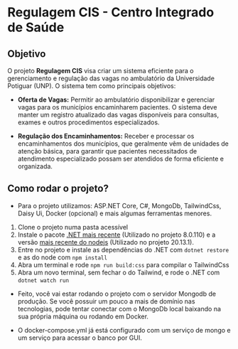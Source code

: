 # Regulagem CIS - Centro Integrado de Saúde

## Objetivo

O projeto **Regulagem CIS** visa criar um sistema eficiente para o gerenciamento e regulação das vagas no ambulatório da Universidade Potiguar (UNP). O sistema tem como principais objetivos:

- **Oferta de Vagas:** Permitir ao ambulatório disponibilizar e gerenciar vagas para os municípios encaminharem pacientes. O sistema deve manter um registro atualizado das vagas disponíveis para consultas, exames e outros procedimentos especializados.
  
- **Regulação dos Encaminhamentos:** Receber e processar os encaminhamentos dos municípios, que geralmente vêm de unidades de atenção básica, para garantir que pacientes necessitados de atendimento especializado possam ser atendidos de forma eficiente e organizada.

## Como rodar o projeto?

- Para o projeto utilizamos: ASP.NET Core, C#, MongoDb, TailwindCss, Daisy Ui, Docker (opcional) e mais algumas ferramentas menores.

1. Clone o projeto numa pasta acessível
2. Instale o pacote [.NET mais recente](https://dotnet.microsoft.com/en-us/download) (Utilizado no projeto 8.0.110) e a versão [mais recente do nodejs](https://nodejs.org/en/download/prebuilt-installer) (Utilizado no projeto 20.13.1).
3. Entre no projeto e instale as dependências do .NET com `dotnet restore` e as do node com `npm install`
4. Abra um terminal e rode `npm run build:css` para compilar o TailwindCss
5. Abra um novo terminal, sem fechar o do Tailwind, e rode o .NET com `dotnet watch run`

- Feito, você vai estar rodando o projeto com o servidor Mongodb de produção. Se você possuir um pouco a mais de domínio nas tecnologias, pode tentar conectar com o MongoDb local baixando na sua própria máquina ou rodando em Docker.

- O docker-compose.yml já está configurado com um serviço de mongo e um serviço para acessar o banco por GUI.
